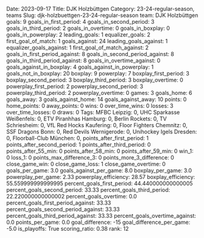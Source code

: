 Date: 2023-09-17
Title: DJK Holzbüttgen
Category: 23-24-regular-season, teams
Slug: djk-holzbuettgen-23-24-regular-season
team: DJK Holzbüttgen
goals: 9
goals_in_first_period: 4
goals_in_second_period: 3
goals_in_third_period: 2
goals_in_overtime: 0
goals_in_boxplay: 0
goals_in_powerplay: 2
leading_goals: 1
equalizer_goals: 2
first_goal_of_match: 1
goals_against: 24
leading_goals_against: 1
equalizer_goals_against: 1
first_goal_of_match_against: 2
goals_in_first_period_against: 8
goals_in_second_period_against: 8
goals_in_third_period_against: 8
goals_in_overtime_against: 0
goals_against_in_boxplay: 4
goals_against_in_powerplay: 1
goals_not_in_boxplay: 20
boxplay: 9
powerplay: 7
boxplay_first_period: 3
boxplay_second_period: 3
boxplay_third_period: 3
boxplay_overtime: 0
powerplay_first_period: 2
powerplay_second_period: 3
powerplay_third_period: 2
powerplay_overtime: 0
games: 3
goals_home: 6
goals_away: 3
goals_against_home: 14
goals_against_away: 10
points: 0
home_points: 0
away_points: 0
wins: 0
over_time_wins: 0
losses: 3
over_time_losses: 0
draws: 0
Tags:  MFBC Leipzig: 0,  UHC Sparkasse Weißenfels: 0,  ETV Piranhhas Hamburg: 0,  Berlin Rockets: 0,  TV Schriesheim: 0,  VfL Red Hocks Kaufering: 0,  Floor Fighters Chemnitz: 0,  SSF Dragons Bonn: 0,  Red Devils Wernigerode: 0,  Unihockey Igels Dresden: 0,  Floorball-Club München: 0,
points_after_first_period: 1
points_after_second_period: 1
points_after_third_period: 0
points_after_55_min: 0
points_after_58_min: 0
points_after_59_min: 0
win_1: 0
loss_1: 0
points_max_difference_3: 0
points_more_3_difference: 0
close_game_win: 0
close_game_loss: 1
close_game_overtime: 0
goals_per_game: 3.0
goals_against_per_game: 8.0
boxplay_per_game: 3.0
powerplay_per_game: 2.33
powerplay_efficiency: 28.57
boxplay_efficiency: 55.559999999999995
percent_goals_first_period: 44.440000000000005
percent_goals_second_period: 33.33
percent_goals_third_period: 22.220000000000002
percent_goals_overtime: 0.0
percent_goals_first_period_against: 33.33
percent_goals_second_period_against: 33.33
percent_goals_third_period_against: 33.33
percent_goals_overtime_against: 0.0
points_per_game: 0.0
goal_difference: -15
goal_difference_per_game: -5.0
is_playoffs: True
scoring_ratio: 0.38
rank: 12
